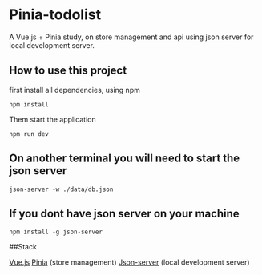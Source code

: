 # Pinia-todolist
A Vue.js + Pinia study, on store management and api using json server for local development server.

## How to use this project
first install all dependencies, using npm

```npm
npm install
```

Them start the application

```npm
npm run dev
```

## On another terminal you will need to start the json server

```npm
json-server -w ./data/db.json
```

## If you dont have json server on your machine

```npm
npm install -g json-server
```

##Stack

[Vue.js](https://vuejs.org/)
[Pinia](https://pinia.vuejs.org/) (store management)
[Json-server](https://www.npmjs.com/package/json-server) (local development server)